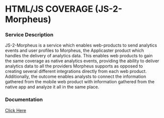 # HTML/JS COVERAGE (JS-2-Morpheus)

### Service Description

JS-2-Morpheus is a service which enables web-products to send analytics events and user profiles to Morpheus, the Applicaster product which handles the delivery of analytics data. This enables web products to gain the same coverage as native analytics events, providing the ability to deliver analytics data to all the providers Morpheus supports as opposed to creating several different integrations directly from each web product. Additionally, the outcome enables analysts to connect the information gathered from the mobile web product with information gathered from the native app and analyze it all in the same place.

### Documentation

[Click Here](http://developer.applicaster.com/docs/public/JS-2-Morpheus)